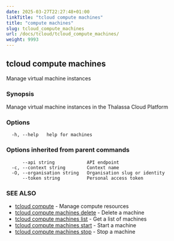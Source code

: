 ```yaml
---
date: 2025-03-27T22:27:48+01:00
linkTitle: "tcloud compute machines"
title: "compute machines"
slug: tcloud_compute_machines
url: /docs/tcloud/tcloud_compute_machines/
weight: 9993
---
```

## tcloud compute machines

Manage virtual machine instances

### Synopsis

Manage virtual machine instances in the Thalassa Cloud Platform

### Options

```
  -h, --help   help for machines
```

### Options inherited from parent commands

```
      --api string            API endpoint
  -c, --context string        Context name
  -O, --organisation string   Organisation slug or identity
      --token string          Personal access token
```

### SEE ALSO

* [tcloud compute](/docs/tcloud/tcloud_compute/)	 - Manage compute resources
* [tcloud compute machines delete](/docs/tcloud/tcloud_compute_machines_delete/)	 - Delete a machine
* [tcloud compute machines list](/docs/tcloud/tcloud_compute_machines_list/)	 - Get a list of machines
* [tcloud compute machines start](/docs/tcloud/tcloud_compute_machines_start/)	 - Start a machine
* [tcloud compute machines stop](/docs/tcloud/tcloud_compute_machines_stop/)	 - Stop a machine

